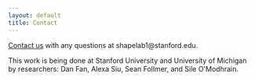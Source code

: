 ```yaml
---
layout: default
title: Contact
---
```


<p><a href="mailto:shapelab1@stanford.edu">Contact us</a> with any questions at shapelab1@stanford.edu.</p>

<p>This work is being done at Stanford University and University of Michigan by researchers: Dan Fan, Alexa Siu, Sean Follmer, and Sile O'Modhrain.</p>
